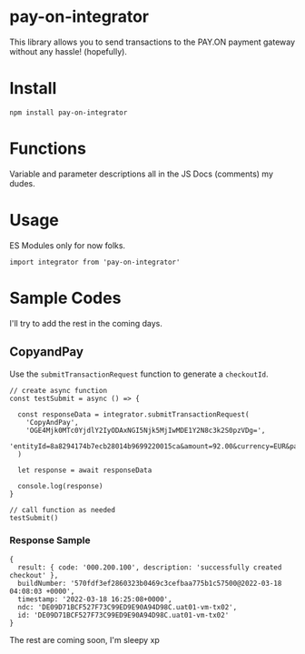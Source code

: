 # pay-on-integrator

This library allows you to send transactions to the PAY.ON payment gateway without any hassle! (hopefully).

# Install

`npm install pay-on-integrator`

# Functions

Variable and parameter descriptions all in the JS Docs (comments) my dudes.

# Usage

ES Modules only for now folks.

`import integrator from 'pay-on-integrator'`

# Sample Codes

I'll try to add the rest in the coming days.

## CopyandPay

Use the `submitTransactionRequest` function to generate a `checkoutId`.

    // create async function
    const testSubmit = async () => {

      const responseData = integrator.submitTransactionRequest(
        'CopyAndPay',
        'OGE4Mjk0MTc0YjdlY2IyODAxNGI5Njk5MjIwMDE1Y2N8c3k2S0pzVDg=',
        'entityId=8a8294174b7ecb28014b9699220015ca&amount=92.00&currency=EUR&paymentType=DB'
      )

      let response = await responseData

      console.log(response)
    }

    // call function as needed
    testSubmit()

### Response Sample

    {
      result: { code: '000.200.100', description: 'successfully created checkout' },
      buildNumber: '570fdf3ef2860323b0469c3cefbaa775b1c57500@2022-03-18 04:08:03 +0000',
      timestamp: '2022-03-18 16:25:08+0000',
      ndc: 'DE09D71BCF527F73C99ED9E90A94D98C.uat01-vm-tx02',
      id: 'DE09D71BCF527F73C99ED9E90A94D98C.uat01-vm-tx02'
    }

The rest are coming soon, I'm sleepy xp
